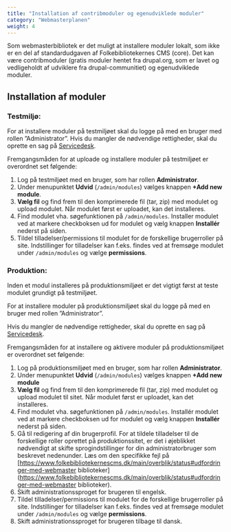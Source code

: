```yaml
---
title: "Installation af contribmoduler og egenudviklede moduler"
category: "Webmasterplanen"
weight: 4
---
```


Som webmasterbibliotek er det muligt at installere moduler lokalt, som ikke er en del af
standardudgaven af Folkebibliotekernes CMS (core). Det kan være contribmoduler (gratis
moduler hentet fra drupal.org, som er lavet og vedligeholdt af udviklere fra
drupal-communitiet) og egenudviklede moduler.

## Installation af moduler

### Testmiljø:
For at installere moduler på testmiljøet skal du logge på med en bruger med rollen
”Administrator”. Hvis du mangler de nødvendige rettigheder, skal du oprette en sag på
[Servicedesk](https://detdigitalefolkebibliotek.atlassian.net/servicedesk/customer/portals).

Fremgangsmåden for at uploade og installere moduler på testmiljøet er overordnet set
følgende:

1. Log på testmiljøet med en bruger, som har rollen **Administrator**.
2. Under menupunktet **Udvid** (`/admin/modules`) vælges knappen **+Add new module**.
3. **Vælg fil** og find frem til den komprimerede fil (tar, zip) med modulet og upload
modulet. Når modulet først er uploadet, kan det installeres.
4. Find modulet vha. søgefunktionen på `/admin/modules`. Installer modulet ved at markere
checkboksen ud for modulet og vælg knappen **Installér** nederst på siden.
5. Tildel tilladelser/permissions til modulet for de forskellige brugerroller på site.
Indstillinger for tilladelser kan f.eks. findes ved at fremsøge modulet under
`/admin/modules` og vælge **permissions**.


### Produktion:
Inden et modul installeres på produktionsmiljøet er det vigtigt først at teste modulet grundigt
på testmiljøet.

For at installere moduler på produktionsmiljøet skal du logge på med en bruger med rollen
”Administrator”.

Hvis du mangler de nødvendige rettigheder, skal du oprette en sag på [Servicedesk](
https://detdigitalefolkebibliotek.atlassian.net/servicedesk/customer/portals).

Fremgangsmåden for at installere og aktivere moduler på produktionsmiljøet er overordnet
set følgende:

1. Log på produktionsmiljøet med en bruger, som har rollen **Administrator**.
2. Under menupunktet **Udvid** (`/admin/modules`) vælges knappen **+Add new module**
3. **Vælg fil** og find frem til den komprimerede fil (tar, zip) med modulet og upload modulet
til sitet. Når modulet først er uploadet, kan det installeres.
4. Find modulet vha. søgefunktionen på `/admin/modules`. Installér modulet ved at markere
checkboksen ud for modulet og vælg knappen **Installér** nederst på siden.
5. Gå til redigering af din brugerprofil. For at tildele tilladelser til de forskellige roller oprettet
på produktionssitet, er det i øjeblikket nødvendigt at skifte sprogindstillinger for din
administratorbruger som beskrevet nedenunder. Læs om den specifikke fejl på
[https://www.folkebibliotekernescms.dk/main/overblik/status#udfordringer-med-webmaster
biblioteker](https://www.folkebibliotekernescms.dk/main/overblik/status#udfordringer-med-webmaster
biblioteker).
6. Skift administrationssproget for brugeren til engelsk.
7. Tildel tilladelser/permissions til modulet for de forskellige brugerroller på site.
Indstillinger for tilladelser kan f.eks. findes ved at fremsøge modulet under
`/admin/modules` og vælge **permissions**.
8. Skift administrationssproget for brugeren tilbage til dansk.